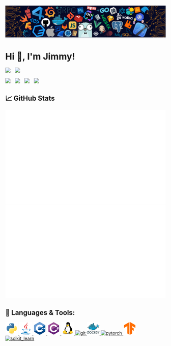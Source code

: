 <!--   my-header-img -->
![](./images/header.png)

# Hi 👋, I'm Jimmy!

![](https://img.shields.io/badge/%F0%9F%8F%AB-Queen's%20University-9cf)&emsp;![](https://img.shields.io/badge/%F0%9F%93%9A-Computer%20Science-9cf)

![](https://img.shields.io/badge/%F0%9F%99%8B%E2%80%8D-creativity-critical)&emsp;![](https://img.shields.io/badge/%F0%9F%92%A1-self--driven-critical)&emsp;![](https://img.shields.io/badge/%E2%9C%A8-positive-critical)&emsp;![](https://img.shields.io/badge/%F0%9F%92%BB-coding-critical)

## &#x1f4c8; GitHub Stats

![overview](https://raw.githubusercontent.com/zhimin-z/github-stats/master/generated/overview.svg#gh-light-mode-only)
![languages](https://raw.githubusercontent.com/zhimin-z/github-stats/master/generated/languages.svg#gh-light-mode-only)

<!--## &#x270d; Recent Activities-->

<!--START_SECTION:activity-->
<!--
1. 🗣 Commented on [#7572](https://github.com/apache/skywalking/issues/7572) in [apache/skywalking](https://github.com/apache/skywalking)
2. 🗣 Commented on [#5101](https://github.com/apache/apisix/issues/5101) in [apache/apisix](https://github.com/apache/apisix)
3. 🗣 Commented on [#5101](https://github.com/apache/apisix/issues/5101) in [apache/apisix](https://github.com/apache/apisix)
4. 🗣 Commented on [#5101](https://github.com/apache/apisix/issues/5101) in [apache/apisix](https://github.com/apache/apisix)
5. 🗣 Commented on [#5101](https://github.com/apache/apisix/issues/5101) in [apache/apisix](https://github.com/apache/apisix)
-->
<!--END_SECTION:activity-->

<!-- 🌱 Currently learning **cloud native systems**

- 💬 My interests - **representation learning**, **knowledge graph**, **xOps**

- 📫 How to reach me - **knightyzhao at gmail.com** -->

<!-- 👯 Former IBM developer intern -->

<!-- ⚡ Fun fact - **Once cracked the internet payment system of a top University** -->

<!-- 👨‍💻 Fluent in English, Mandarin and Wu Dialect | Experience in language/ game localization. -->
 
<!--
**zhimin-z/zhimin-z** is a ✨ _special_ ✨ repository because its `README.md` (this file) appears on your GitHub profile.

Here are some ideas to get you started:

- 🔭 I’m currently working on ...
- 🌱 I’m currently learning ...
- 👯 I’m looking to collaborate on ...
- 🤔 I’m looking for help with ...
- 💬 Ask me about ...
- 📫 How to reach me: ...
- 😄 Pronouns: ...
- ⚡ Fun fact: ...
-->

## 🔧 Languages & Tools:
<p align="left"> 
  <a href="https://www.python.org" target="_blank"> <img src="https://raw.githubusercontent.com/devicons/devicon/master/icons/python/python-original.svg" alt="python" width="40" height="40"/> </a>
  <a href="https://www.java.com/" target="_blank"> <img src="https://raw.githubusercontent.com/devicons/devicon/master/icons/java/java-original.svg" alt="java" width="40" height="40"/> </a>
  <a href="https://isocpp.org/" target="_blank"> <img src="https://github.com/devicons/devicon/blob/master/icons/cplusplus/cplusplus-original.svg" alt="cplusplus" width="40" height="40"/> </a> 
  <a href="https://dotnet.microsoft.com/languages/csharp" target="_blank"> <img src="https://github.com/devicons/devicon/blob/master/icons/csharp/csharp-original.svg" alt="csharp" width="40" height="40"/> </a> 
  <a href="https://www.linux.org/" target="_blank"> <img src="https://raw.githubusercontent.com/devicons/devicon/master/icons/linux/linux-original.svg" alt="linux" width="40" height="40"/> </a>
  <a href="https://git-scm.com/" target="_blank"> <img src="https://www.vectorlogo.zone/logos/git-scm/git-scm-icon.svg" alt="git" width="40" height="40"/> </a> 
  <a href="https://www.docker.com/" target="_blank"> <img src="https://raw.githubusercontent.com/devicons/devicon/master/icons/docker/docker-original-wordmark.svg" alt="docker" width="40" height="40"/> </a> 
  <a href="https://pytorch.org/" target="_blank"> <img src="https://upload.wikimedia.org/wikipedia/commons/1/10/PyTorch_logo_icon.svg" alt="pytorch" width="40" height="40"/> </a>   
  <a href="https://www.tensorflow.org/" target="_blank"> <img src="https://github.com/devicons/devicon/blob/master/icons/tensorflow/tensorflow-original.svg" alt="tensorflow" width="40" height="40"/> </a>
  <a href="https://scikit-learn.org/" target="_blank"> <img src="https://upload.wikimedia.org/wikipedia/commons/0/05/Scikit_learn_logo_small.svg" alt="scikit_learn" width="40" height="40"/> </a>
  
